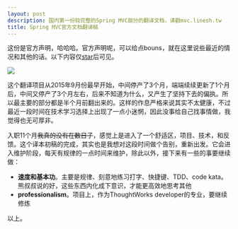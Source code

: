 ```yaml
---
layout: post
description: 国内第一份较完整的Spring MVC部分的翻译文档，请戳mvc.linesh.tw
title: Spring MVC官方文档翻译稿
---
```


这份是官方声明，哈哈哈。官方声明呢，可以给点bouns，就在这里说些最近的情况和其他的话。以下内容仅[star](https://github.com/linesh-simplicity/translation-spring-mvc-4-documentation)后可见。

![](http://7xqu8w.com1.z0.glb.clouddn.com/spring-mvc-documentation-translation-project-snapshot.png)

这个翻译项目从2015年9月份最早开始，中间停产了3个月，端端续续更新了1个月后，中间又停产了3个月左右，后来不知道为什么，又产生了坚持下去的偏执。所以最主要的部分都是半个月前翻出来的。这样的作息严格来说其实不太健康，不过最近一段时间在技术学习选择上出现了一点小迷惘，因此没事给自己找事情做，我觉得也无可厚非。

入职11个月~~我真的没有在数日子~~，感觉上是进入了一个舒适区，项目、技术，和反馈。这个译本初稿的完成，其实也是我想对这段时间做个告别，重新出发。它会进入维护阶段，每天有规律的一点时间来维护，除此以外，接下来有一些的事要继续做：

* **速度和基本功**。主要是规律、刻意地练习打字、快捷键、TDD、code kata。熊叔叔说的好，这些东西内化成下意识，才能更高效地思考其他
* **professionalism**。项目上，作为ThoughtWorks developer的专业，要继续修炼

以上。
